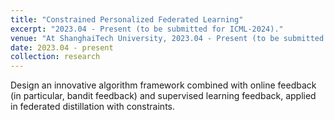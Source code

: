 ```yaml
---
title: "Constrained Personalized Federated Learning"
excerpt: "2023.04 - Present (to be submitted for ICML-2024)."
venue: "At ShanghaiTech University, 2023.04 - Present (to be submitted for ICML-2024)."
date: 2023.04 - present
collection: research
---
```

<!-- **Key words:** Bandit Learning, Supervised Feedback, Federated Distillation, Distributed AI Systems.

In this project, I developed an innovative Multi-armed Bandit (MAB) model that **integrates both bandit feedback and supervised feedback**. This approach enables the model to better adapt to real-world scenarios. Specifically, I applied this model to **simulate federated distillation** and obtained promising results. -->

Design an innovative algorithm framework combined with online feedback (in particular, bandit feedback) and supervised learning feedback, applied in federated distillation with constraints.
